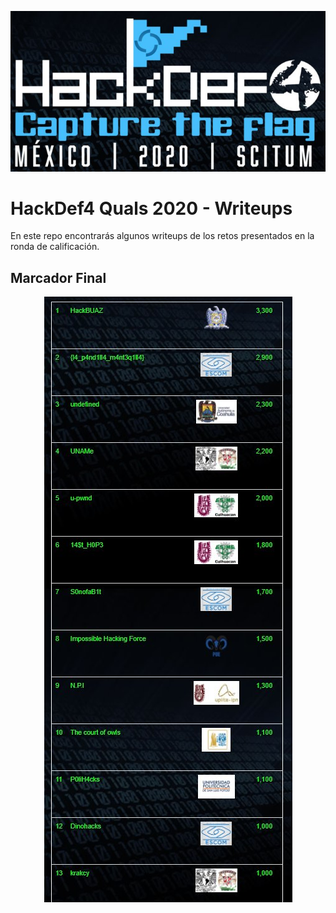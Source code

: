 <p align="center">
  <img src="./images/hackdef4_logo.png">
</p>

# HackDef4 Quals 2020 - Writeups

En este repo encontrarás algunos writeups de los retos presentados en la ronda de calificación.

## Marcador Final

<p align="center">
  <img src="./images/scoreboard.jpg">
</p>
